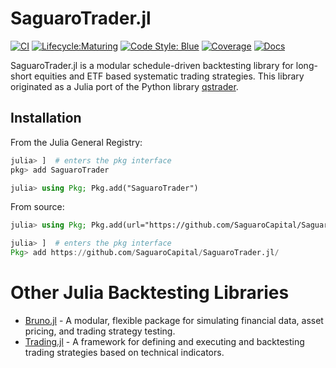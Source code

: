 
# SaguaroTrader.jl

[![CI](https://github.com/SaguaroCapital/SaguaroTrader.jl/actions/workflows/CI.yml/badge.svg)](https://github.com/SaguaroCapital/SaguaroTrader.jl/actions/workflows/CI.yml)
[![Lifecycle:Maturing](https://img.shields.io/badge/Lifecycle-Maturing-007EC6)](https://github.com/bcgov/repomountie/blob/master/doc/lifecycle-badges.md)
[![Code Style: Blue](https://img.shields.io/badge/code%20style-blue-4495d1.svg)](https://github.com/invenia/BlueStyle)
[![Coverage](http://codecov.io/github/SaguaroCapital/SaguaroTrader.jl/coverage.svg?branch=main)](https://codecov.io/gh/SaguaroCapital/SaguaroTrader.jl)
[![Docs](https://img.shields.io/badge/docs-dev-blue.svg)](https://saguarocapital.github.io/SaguaroTrader.jl)

SaguaroTrader.jl is a modular schedule-driven backtesting library for long-short equities and ETF based systematic trading strategies. This library originated as a Julia port of the Python library [qstrader](https://github.com/mhallsmoore/qstrader).

## Installation

From the Julia General Registry:
```julia
julia> ]  # enters the pkg interface
pkg> add SaguaroTrader
```

```julia
julia> using Pkg; Pkg.add("SaguaroTrader")
```

From source:
```julia
julia> using Pkg; Pkg.add(url="https://github.com/SaguaroCapital/SaguaroTrader.jl/")
```

```julia
julia> ]  # enters the pkg interface
Pkg> add https://github.com/SaguaroCapital/SaguaroTrader.jl/
```

# Other Julia Backtesting Libraries

- [Bruno.jl](https://github.com/USU-Analytics-Solution-Center/Bruno.jl) - A modular, flexible package for simulating financial data, asset pricing, and trading strategy testing.
- [Trading.jl](https://github.com/louisponet/Trading.jl) - A framework for defining and executing and backtesting trading strategies based on technical indicators.
